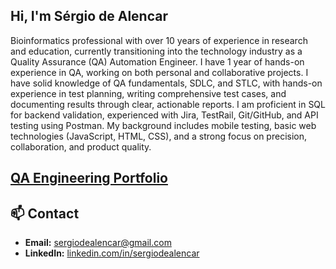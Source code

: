 ## Hi, I'm Sérgio de Alencar

Bioinformatics professional with over 10 years of experience in research and education, currently transitioning into the technology industry as a Quality Assurance (QA) Automation Engineer. I have 1 year of hands-on experience in QA, working on both personal and collaborative projects. I have solid knowledge of QA fundamentals, SDLC, and STLC, with hands-on experience in test planning, writing comprehensive test cases, and documenting results through clear, actionable reports. I am proficient in SQL for backend validation, experienced with Jira, TestRail, Git/GitHub, and API testing using Postman. My background includes mobile testing, basic web technologies (JavaScript, HTML, CSS), and a strong focus on precision, collaboration, and product quality. 

[QA Engineering Portfolio](https://github.com/sergiodealencar/qa-engineering-portfolio/blob/main/README.md)
---



## 📫 Contact
- **Email:** sergiodealencar@gmail.com  
- **LinkedIn:** [linkedin.com/in/sergiodealencar](https://www.linkedin.com/in/sergiodealencar)  
